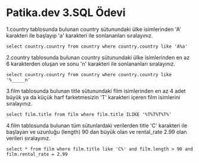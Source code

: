 # Patika.dev 3.SQL Ödevi 

1.country tablosunda bulunan country sütunundaki ülke isimlerinden 'A' karakteri ile başlayıp 'a' karakteri ile sonlananları sıralayınız.

`select country.country from country where country.country like 'A%a'`

2.country tablosunda bulunan country sütunundaki ülke isimlerinden en az 6 karakterden oluşan ve sonu 'n' karakteri ile sonlananları sıralayınız.

`select country.country from country where country.country like '%_____n'`

3.film tablosunda bulunan title sütunundaki film isimlerinden en az 4 adet büyük ya da küçük harf farketmesizin 'T' karakteri içeren film isimlerini sıralayınız.

`select film.title from film where film.title ILIKE '%T%T%T%T%'`

4.film tablosunda bulunan tüm sütunlardaki verilerden title 'C' karakteri ile başlayan ve uzunluğu (length) 90 dan büyük olan ve rental_rate 2.99 olan verileri sıralayınız.

`select * from film where film.title like 'C%' and film.length > 90 and film.rental_rate = 2.99`